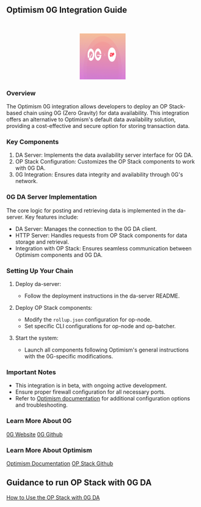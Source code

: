 ## Optimism 0G Integration Guide

<br />
<p align="center">
  <img src="0gxop.jpg" alt="Logo" width="120" height="120">
  </p>
  
### Overview

The Optimism 0G integration allows developers to deploy an OP Stack-based chain using 0G (Zero Gravity) for data availability. This integration offers an alternative to Optimism's default data availability solution, providing a cost-effective and secure option for storing transaction data.

### Key Components

1. DA Server: Implements the data availability server interface for 0G DA.
2. OP Stack Configuration: Customizes the OP Stack components to work with 0G DA.
3. 0G Integration: Ensures data integrity and availability through 0G's network.

### 0G DA Server Implementation

The core logic for posting and retrieving data is implemented in the da-server. Key features include:

- DA Server: Manages the connection to the 0G DA client.
- HTTP Server: Handles requests from OP Stack components for data storage and retrieval.
- Integration with OP Stack: Ensures seamless communication between Optimism components and 0G DA.

### Setting Up Your Chain

1. Deploy da-server:
   - Follow the deployment instructions in the da-server README.

2. Deploy OP Stack components:
   - Modify the `rollup.json` configuration for op-node.
   - Set specific CLI configurations for op-node and op-batcher.

3. Start the system:
   - Launch all components following Optimism's general instructions with the 0G-specific modifications.

### Important Notes

- This integration is in beta, with ongoing active development.
- Ensure proper firewall configuration for all necessary ports.
- Refer to [Optimism documentation](https://docs.optimism.io/) for additional configuration options and troubleshooting.

### Learn More About 0G

[0G Website](https://0g.ai/)
[0G Github](https://github.com/0glabs)

### Learn More About Optimism

[Optimism Documentation](https://docs.optimism.io/)
[OP Stack Github](https://github.com/ethereum-optimism/optimism)

## Guidance to run OP Stack with 0G DA
[How to Use the OP Stack with 0G DA](./OP%20Stack%20integration.md)
